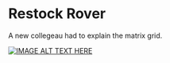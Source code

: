 # Restock Rover 

A new collegeau had to explain the matrix grid. 

[![IMAGE ALT TEXT HERE](https://img.youtube.com/vi/p4YOXmm839c/0.jpg)](https://www.youtube.com/watch?v=SlglvSgsgTY)
